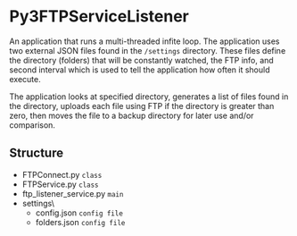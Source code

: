 # Py3FTPServiceListener

An application that runs a multi-threaded infite loop. The application uses two external JSON files found in the `/settings` directory.
These files define the directory (folders) that will be constantly watched, the FTP info, and second interval which is used to tell the application how often it should execute. 

The application looks at specified directory, generates a list of files found in the directory, uploads each file using FTP if the directory is greater than zero, then moves the file to a backup directory for later use and/or comparison.


## Structure
- FTPConnect.py `class`
- FTPService.py `class`
- ftp_listener_service.py `main`
- settings\
    - config.json `config file`
    - folders.json `config file`


